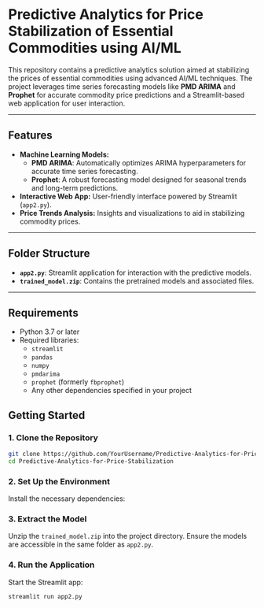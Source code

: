 # Predictive Analytics for Price Stabilization of Essential Commodities using AI/ML

This repository contains a predictive analytics solution aimed at stabilizing the prices of essential commodities using advanced AI/ML techniques. The project leverages time series forecasting models like **PMD ARIMA** and **Prophet** for accurate commodity price predictions and a Streamlit-based web application for user interaction.

---

## Features
- **Machine Learning Models:**  
  - **PMD ARIMA**: Automatically optimizes ARIMA hyperparameters for accurate time series forecasting.  
  - **Prophet**: A robust forecasting model designed for seasonal trends and long-term predictions.  
- **Interactive Web App:** User-friendly interface powered by Streamlit (`app2.py`).  
- **Price Trends Analysis:** Insights and visualizations to aid in stabilizing commodity prices.  

---

## Folder Structure
- **`app2.py`**: Streamlit application for interaction with the predictive models.  
- **`trained_model.zip`**: Contains the pretrained models and associated files.  

---

## Requirements
- Python 3.7 or later  
- Required libraries:  
  - `streamlit`  
  - `pandas`  
  - `numpy`  
  - `pmdarima`  
  - `prophet` (formerly `fbprophet`)  
  - Any other dependencies specified in your project  





## Getting Started

### 1. Clone the Repository

```bash
git clone https://github.com/YourUsername/Predictive-Analytics-for-Price-Stabilization.git
cd Predictive-Analytics-for-Price-Stabilization
```
### 2. Set Up the Environment

Install the necessary dependencies:

### 3. Extract the Model

Unzip the `trained_model.zip` into the project directory. Ensure the models are accessible in the same folder as `app2.py`.

### 4. Run the Application

Start the Streamlit app:

```bash
streamlit run app2.py
```
